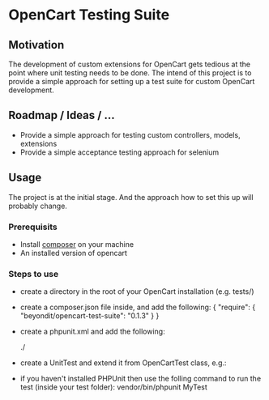 # OpenCart Testing Suite

## Motivation
The development of custom extensions for OpenCart gets tedious at the point where unit testing needs to be done. The intend of this project is to provide a simple approach for setting up a test suite for custom OpenCart development.

## Roadmap / Ideas / ...
* Provide a simple approach for testing custom controllers, models, extensions
* Provide a simple acceptance testing approach for selenium

## Usage
The project is at the initial stage. And the approach how to set this up will probably change.  

### Prerequisits
* Install [composer](http://getcomposer.org/) on your machine
* An installed version of opencart

### Steps to use
* create a directory in the root of your OpenCart installation (e.g. tests/)
* create a composer.json file inside, and add the following:
	{
	    "require": {
		"beyondit/opencart-test-suite": "0.1.3"
	    }
	}
* create a phpunit.xml and add the following:
	<?xml version="1.0" encoding="UTF-8"?>

	<phpunit bootstrap="vendor/autoload.php" colors="true">
	    <testsuites>
		<testsuite name="Add the name of your Testsuite">
		    <directory>./</directory>
		</testsuite>
	    </testsuites>
	</phpunit>
* create a UnitTest and extend it from OpenCartTest class, e.g.:
	<?php
	class MyTest extends OpenCartTest {	
		public function testSomething() {			
		}	
	}
* if you haven't installed PHPUnit then use the folling command to run the test (inside your test folder):
	vendor/bin/phpunit MyTest


